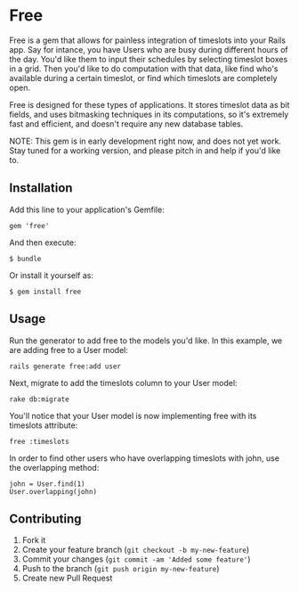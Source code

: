 # Free

Free is a gem that allows for painless integration of timeslots into your Rails app. Say for intance, you have Users who are busy during different hours of the day. You'd like them to input their schedules by selecting timeslot boxes in a grid. Then you'd like to do computation with that data, like find who's available during a certain timeslot, or find which timeslots are completely open. 

Free is designed for these types of applications. It stores timeslot data as bit fields, and uses bitmasking techniques in its computations, so it's extremely fast and efficient, and doesn't require any new database tables.

NOTE: This gem is in early development right now, and does not yet work. Stay tuned for a working version, and please pitch in and help if you'd like to.

## Installation

Add this line to your application's Gemfile:

    gem 'free'

And then execute:

    $ bundle

Or install it yourself as:

    $ gem install free

## Usage

Run the generator to add free to the models you'd like. In this example, we are adding free to a User model:

    rails generate free:add user

Next, migrate to add the timeslots column to your User model:

    rake db:migrate

You'll notice that your User model is now implementing free with its timeslots attribute:

    free :timeslots

In order to find other users who have overlapping timeslots with john, use the overlapping method:

    john = User.find(1)
    User.overlapping(john)

## Contributing

1. Fork it
2. Create your feature branch (`git checkout -b my-new-feature`)
3. Commit your changes (`git commit -am 'Added some feature'`)
4. Push to the branch (`git push origin my-new-feature`)
5. Create new Pull Request
